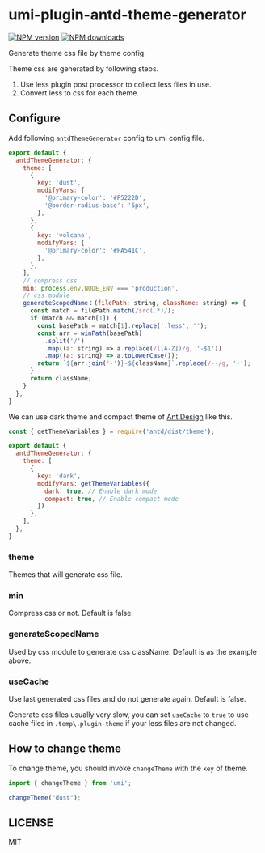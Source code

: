 <!-- @format -->

# umi-plugin-antd-theme-generator

[![NPM version](https://img.shields.io/npm/v/umi-plugin-antd-theme-generator.svg?style=flat)](https://npmjs.org/package/umi-plugin-antd-theme-generator) [![NPM downloads](http://img.shields.io/npm/dm/umi-plugin-antd-theme-generator.svg?style=flat)](https://npmjs.org/package/umi-plugin-antd-theme-generator)


Generate theme css file by theme config.

Theme css are generated by following steps.
1. Use less plugin post processor to collect less files in use.
2. Convert less to css for each theme.

## Configure

Add following `antdThemeGenerator` config to umi config file.

```js
export default {
  antdThemeGenerator: {
    theme: [
      {
        key: 'dust',
        modifyVars: {
          '@primary-color': '#F5222D',
          '@border-radius-base': '5px',
        },
      },
      {
        key: 'volcano',
        modifyVars: {
          '@primary-color': '#FA541C',
        },
      },
    ],
    // compress css
    min: process.env.NODE_ENV === 'production',
    // css module
    generateScopedName：(filePath: string, className: string) => {
      const match = filePath.match(/src(.*)/);
      if (match && match[1]) {
        const basePath = match[1].replace('.less', '');
        const arr = winPath(basePath)
          .split('/')
          .map((a: string) => a.replace(/([A-Z])/g, '-$1'))
          .map((a: string) => a.toLowerCase());
        return `${arr.join('-')}-${className}`.replace(/--/g, '-');
      }
      return className;
    }
  },
}
```

We can use dark theme and compact theme of [Ant Design](http://ant.design/) like this.

```js
const { getThemeVariables } = require('antd/dist/theme');

export default {
  antdThemeGenerator: {
    theme: [
      {
        key: 'dark',
        modifyVars: getThemeVariables({
          dark: true, // Enable dark mode
          compact: true, // Enable compact mode
        })
      },
    ],
  },
}
```

### theme

Themes that will generate css file.

### min

Compress css or not. Default is false.

### generateScopedName

Used by css module to generate css className. Default is as the example above.

### useCache

Use last generated css files and do not generate again. Default is false.

Generate css files usually very slow,  you can set `useCache` to `true` to use cache files in `.temp\.plugin-theme` if your less files are not changed.

## How to change theme

To change theme, you should invoke `changeTheme` with the `key` of theme.

```js
import { changeTheme } from 'umi';

changeTheme("dust");
```

## LICENSE

MIT
